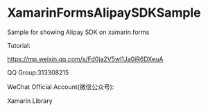 # XamarinFormsAlipaySDKSample
Sample for showing Alipay SDK on xamarin.forms 

Tutorial:

https://mp.weixin.qq.com/s/Fd0ja2V5wl1Ja0iR6DXeuA

QQ Group:313308215

WeChat Official Account(微信公众号):

Xamarin Library
